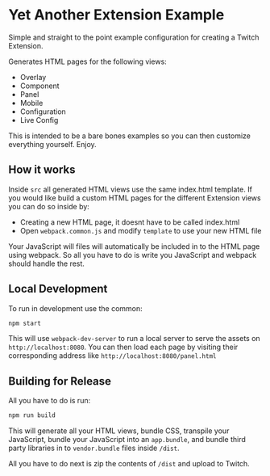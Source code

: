 # Yet Another Extension Example

Simple and straight to the point example configuration for creating a Twitch Extension.

Generates HTML pages for the following views:

- Overlay
- Component
- Panel
- Mobile
- Configuration
- Live Config

This is intended to be a bare bones examples so you can then customize everything yourself. Enjoy.

## How it works

Inside `src` all generated HTML views use the same index.html template. If you would like build a custom HTML pages for the different Extension views you can do so inside by:

- Creating a new HTML page, it doesnt have to be called index.html
- Open `webpack.common.js` and modify `template` to use your new HTML file

Your JavaScript will files will automatically be included in to the HTML page using webpack. So all you have to do is write you JavaScript and webpack should handle the rest.

## Local Development

To run in development use the common:

```bash
npm start

```

This will use `webpack-dev-server` to run a local server to serve the assets on `http://localhost:8080`. You can then load each page by visiting their corresponding address like `http://localhost:8080/panel.html`

## Building for Release

All you have to do is run:

```bash
npm run build
```

This will generate all your HTML views, bundle CSS, transpile your JavaScript, bundle your JavaScript into an `app.bundle`, and bundle third party libraries in to `vendor.bundle` files inside `/dist`.

All you have to do next is zip the contents of `/dist` and upload to Twitch.
